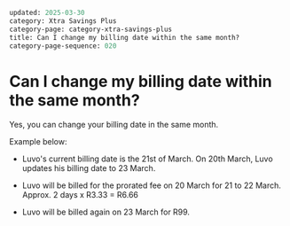 ```meta
updated: 2025-03-30
category: Xtra Savings Plus
category-page: category-xtra-savings-plus
title: Can I change my billing date within the same month? 
category-page-sequence: 020
```

# Can I change my billing date within the same month? 

Yes, you can change your billing date in the same month. 

Example below:  

- Luvo's current billing date is the 21st of March. On 20th March, Luvo updates his billing date to 23 March.  

- Luvo will be billed for the prorated fee on 20 March for 21 to 22 March. Approx. 2 days x R3.33 = R6.66   

- Luvo will be billed again on 23 March for R99. 
